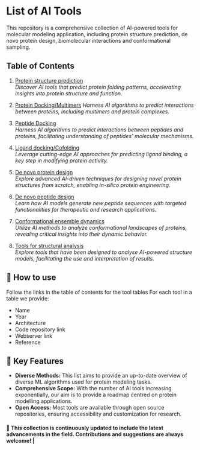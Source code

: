 # List of AI Tools

This repository is a comprehensive collection of AI-powered tools for molecular modeling application, including protein structure prediction, de novo protein design, biomolecular interactions and conformational sampling.

## Table of Contents

1. [Protein structure prediction](protein-folding/README.md)  
   *Discover AI tools that predict protein folding patterns, accelerating insights into protein structure and function.*

2. [Protein Docking/Multimers](https://github.com/DiPizio-Lab/List_AI_tools/blob/main/protein-protein%20docking)
   *Harness AI algorithms to predict interactions between proteins, including multimers and protein complexes.*

5. [Peptide Docking](peptide-protein-docking/README.md)  
   *Harness AI algorithms to predict interactions between peptides and proteins, facilitating understanding of peptides' molecular mechanisms.*

6. [Ligand docking/Cofolding](ligand-docking/README.md)  
   *Leverage cutting-edge AI approaches for predicting ligand binding, a key step in modifying protein activity.*

7. [De novo protein design](de-novo-protein-design/README.md)  
   *Explore advanced AI-driven techniques for designing novel protein structures from scratch, enabling in-silico protein engineering.*

8. [De novo peptide design](de-novo-peptide-design/README.md)  
   *Learn how AI models generate new peptide sequences with targeted functionalities for therapeutic and research applications.*

9. [Conformational ensemble dynamics](conformational-ensemble-design/README.md)  
   *Utilize AI methods to analyze conformational landscapes of proteins, revealing critical insights into their dynamic behavior.*

10. [Tools for structural analysis](/README.md)  
   *Explore tools that have been designed to analyse AI-powered structure models, facilitating the use and interpretation of results.*


## 📖 How to use

Follow the links in the table of contents for the tool tables
For each tool in a table we provide:
- Name
- Year
- Architecture
- Code repository link
- Webserver link
- Reference

## 🚀 Key Features

- **Diverse Methods:** This list aims to provide an up-to-date overview of diverse ML algorithms used for protein modeling tasks.  
- **Comprehensive Scope:** With the number of AI tools increasing exponentially, our aim is to provide a roadmap centred on protein modelling applications.  
- **Open Access:** Most tools are available through open source repositories, ensuring accessibility and customization for research.  

#### 🔨 This collection is continuously updated to include the latest advancements in the field. Contributions and suggestions are always welcome!                         |
